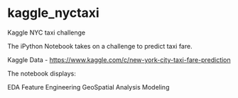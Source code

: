 # kaggle_nyctaxi
Kaggle NYC taxi challenge

The iPython Notebook takes on a challenge to predict taxi fare.

Kaggle Data - https://www.kaggle.com/c/new-york-city-taxi-fare-prediction

The notebook displays:

EDA
Feature Engineering
GeoSpatial Analysis
Modeling
